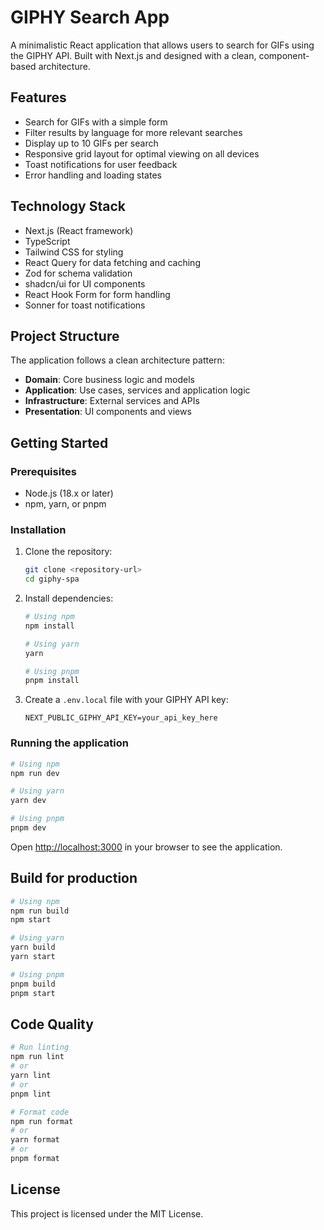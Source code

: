 # GIPHY Search App

A minimalistic React application that allows users to search for GIFs using the GIPHY API. Built with Next.js and designed with a clean, component-based architecture.

## Features

- Search for GIFs with a simple form
- Filter results by language for more relevant searches
- Display up to 10 GIFs per search
- Responsive grid layout for optimal viewing on all devices
- Toast notifications for user feedback
- Error handling and loading states

## Technology Stack

- Next.js (React framework)
- TypeScript
- Tailwind CSS for styling
- React Query for data fetching and caching
- Zod for schema validation
- shadcn/ui for UI components
- React Hook Form for form handling
- Sonner for toast notifications

## Project Structure

The application follows a clean architecture pattern:

- **Domain**: Core business logic and models
- **Application**: Use cases, services and application logic
- **Infrastructure**: External services and APIs
- **Presentation**: UI components and views

## Getting Started

### Prerequisites

- Node.js (18.x or later)
- npm, yarn, or pnpm

### Installation

1. Clone the repository:

   ```bash
   git clone <repository-url>
   cd giphy-spa
   ```

2. Install dependencies:

   ```bash
   # Using npm
   npm install

   # Using yarn
   yarn

   # Using pnpm
   pnpm install
   ```

3. Create a `.env.local` file with your GIPHY API key:
   ```
   NEXT_PUBLIC_GIPHY_API_KEY=your_api_key_here
   ```

### Running the application

```bash
# Using npm
npm run dev

# Using yarn
yarn dev

# Using pnpm
pnpm dev
```

Open [http://localhost:3000](http://localhost:3000) in your browser to see the application.

## Build for production

```bash
# Using npm
npm run build
npm start

# Using yarn
yarn build
yarn start

# Using pnpm
pnpm build
pnpm start
```

## Code Quality

```bash
# Run linting
npm run lint
# or
yarn lint
# or
pnpm lint

# Format code
npm run format
# or
yarn format
# or
pnpm format
```

## License

This project is licensed under the MIT License.
